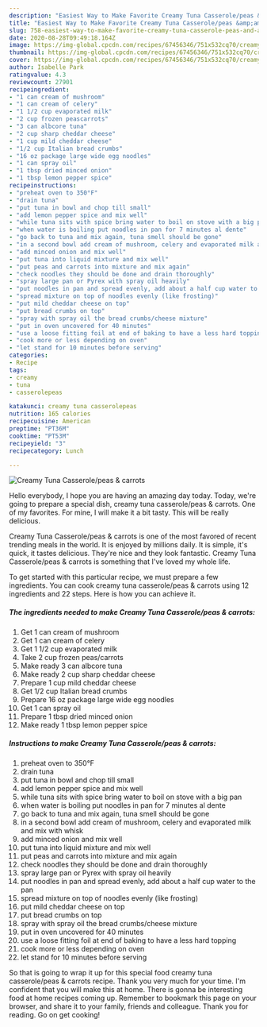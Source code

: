 ```yaml
---
description: "Easiest Way to Make Favorite Creamy Tuna Casserole/peas &amp;amp; carrots"
title: "Easiest Way to Make Favorite Creamy Tuna Casserole/peas &amp;amp; carrots"
slug: 758-easiest-way-to-make-favorite-creamy-tuna-casserole-peas-and-amp-carrots
date: 2020-08-28T09:49:18.164Z
image: https://img-global.cpcdn.com/recipes/67456346/751x532cq70/creamy-tuna-casserolepeas-carrots-recipe-main-photo.jpg
thumbnail: https://img-global.cpcdn.com/recipes/67456346/751x532cq70/creamy-tuna-casserolepeas-carrots-recipe-main-photo.jpg
cover: https://img-global.cpcdn.com/recipes/67456346/751x532cq70/creamy-tuna-casserolepeas-carrots-recipe-main-photo.jpg
author: Isabelle Park
ratingvalue: 4.3
reviewcount: 27901
recipeingredient:
- "1 can cream of mushroom"
- "1 can cream of celery"
- "1 1/2 cup evaporated milk"
- "2 cup frozen peascarrots"
- "3 can albcore tuna"
- "2 cup sharp cheddar cheese"
- "1 cup mild cheddar cheese"
- "1/2 cup Italian bread crumbs"
- "16 oz package large wide egg noodles"
- "1 can spray oil"
- "1 tbsp dried minced onion"
- "1 tbsp lemon pepper spice"
recipeinstructions:
- "preheat oven to 350°F"
- "drain tuna"
- "put tuna in bowl and chop till small"
- "add lemon pepper spice and mix well"
- "while tuna sits with spice bring water to boil on stove with a big pan"
- "when water is boiling put noodles in pan for 7 minutes al dente"
- "go back to tuna and mix again, tuna smell should be gone"
- "in a second bowl add cream of mushroom, celery and evaporated milk and mix with whisk"
- "add minced onion and mix well"
- "put tuna into liquid mixture and mix well"
- "put peas and carrots into mixture and mix again"
- "check noodles they should be done and drain thoroughly"
- "spray large pan or Pyrex with spray oil heavily"
- "put noodles in pan and spread evenly, add about a half cup water to the pan"
- "spread mixture on top of noodles evenly (like frosting)"
- "put mild cheddar cheese on top"
- "put bread crumbs on top"
- "spray with spray oil the bread crumbs/cheese mixture"
- "put in oven uncovered for 40 minutes"
- "use a loose fitting foil at end of baking to have a less hard topping"
- "cook more or less depending on oven"
- "let stand for 10 minutes before serving"
categories:
- Recipe
tags:
- creamy
- tuna
- casserolepeas

katakunci: creamy tuna casserolepeas 
nutrition: 165 calories
recipecuisine: American
preptime: "PT36M"
cooktime: "PT53M"
recipeyield: "3"
recipecategory: Lunch

---
```



![Creamy Tuna Casserole/peas &amp; carrots](https://img-global.cpcdn.com/recipes/67456346/751x532cq70/creamy-tuna-casserolepeas-carrots-recipe-main-photo.jpg)

Hello everybody, I hope you are having an amazing day today. Today, we're going to prepare a special dish, creamy tuna casserole/peas &amp; carrots. One of my favorites. For mine, I will make it a bit tasty. This will be really delicious.

Creamy Tuna Casserole/peas &amp; carrots is one of the most favored of recent trending meals in the world. It is enjoyed by millions daily. It is simple, it's quick, it tastes delicious. They're nice and they look fantastic. Creamy Tuna Casserole/peas &amp; carrots is something that I've loved my whole life.




To get started with this particular recipe, we must prepare a few ingredients. You can cook creamy tuna casserole/peas &amp; carrots using 12 ingredients and 22 steps. Here is how you can achieve it.

<!--inarticleads1-->

##### The ingredients needed to make Creamy Tuna Casserole/peas &amp; carrots:

1. Get 1 can cream of mushroom
1. Get 1 can cream of celery
1. Get 1 1/2 cup evaporated milk
1. Take 2 cup frozen peas/carrots
1. Make ready 3 can albcore tuna
1. Make ready 2 cup sharp cheddar cheese
1. Prepare 1 cup mild cheddar cheese
1. Get 1/2 cup Italian bread crumbs
1. Prepare 16 oz package large wide egg noodles
1. Get 1 can spray oil
1. Prepare 1 tbsp dried minced onion
1. Make ready 1 tbsp lemon pepper spice




<!--inarticleads2-->

##### Instructions to make Creamy Tuna Casserole/peas &amp; carrots:

1. preheat oven to 350°F
1. drain tuna
1. put tuna in bowl and chop till small
1. add lemon pepper spice and mix well
1. while tuna sits with spice bring water to boil on stove with a big pan
1. when water is boiling put noodles in pan for 7 minutes al dente
1. go back to tuna and mix again, tuna smell should be gone
1. in a second bowl add cream of mushroom, celery and evaporated milk and mix with whisk
1. add minced onion and mix well
1. put tuna into liquid mixture and mix well
1. put peas and carrots into mixture and mix again
1. check noodles they should be done and drain thoroughly
1. spray large pan or Pyrex with spray oil heavily
1. put noodles in pan and spread evenly, add about a half cup water to the pan
1. spread mixture on top of noodles evenly (like frosting)
1. put mild cheddar cheese on top
1. put bread crumbs on top
1. spray with spray oil the bread crumbs/cheese mixture
1. put in oven uncovered for 40 minutes
1. use a loose fitting foil at end of baking to have a less hard topping
1. cook more or less depending on oven
1. let stand for 10 minutes before serving




So that is going to wrap it up for this special food creamy tuna casserole/peas &amp; carrots recipe. Thank you very much for your time. I'm confident that you will make this at home. There is gonna be interesting food at home recipes coming up. Remember to bookmark this page on your browser, and share it to your family, friends and colleague. Thank you for reading. Go on get cooking!
